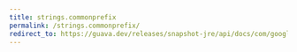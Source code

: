 ```yaml
---
title: strings.commonprefix
permalink: /strings.commonprefix/
redirect_to: https://guava.dev/releases/snapshot-jre/api/docs/com/google/common/base/Strings.html#commonPrefix-java.lang.CharSequence-java.lang.CharSequence-
---
```

